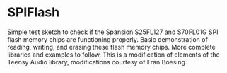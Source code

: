 # SPIFlash

Simple test sketch to check if the Spansion S25FL127 and S70FL01G SPI flash memory chips are functioning properly. Basic demonstration of reading, writing, and erasing these flash memory chips. More complete libraries and examples to follow.
This is a modification of elements of the Teensy Audio library, modifications courtesy of Fran Boesing.
